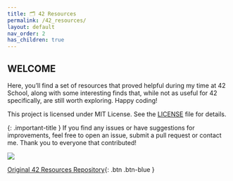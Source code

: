 ```yaml
---
title: 🗂️ 42 Resources
permalink: /42_resources/
layout: default
nav_order: 2
has_children: true
---
```


## **WELCOME**

Here, you’ll find a set of resources that proved helpful during my time at 42 School, along with some interesting finds that, while not as useful for 42 specifically, are still worth exploring. Happy coding!

This project is licensed under MIT License. See the [LICENSE](https://github.com/jotavare/jotavare.github.io/blob/main/LICENSE) file for details.

{: .important-title }
If you find any issues or have suggestions for improvements, feel free to open an issue, submit a pull request or contact me. Thank you to everyone that contributed!

<a href="https://github.com/jotavare/42-resources/graphs/contributors">
  <img src="https://contributors-img.web.app/image?repo=jotavare/42-resources" />
</a>

[Original 42 Resources Repository](https://github.com/jotavare){: .btn .btn-blue }
